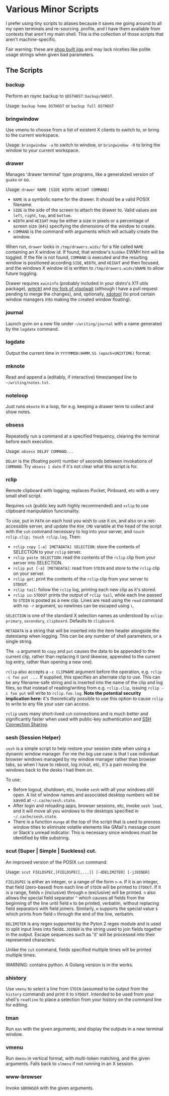 # Various Minor Scripts

I prefer using tiny scripts to aliases because it saves me going around to all my open terminals and re-sourcing .profile, and I have them available from contexts that aren't my main shell. This is the collection of those scripts that aren't machine-specific.

Fair warning: these are [shop built jigs](http://robnapier.net/go-is-a-shop-built-jig) and may lack niceties like polite usage strings when given bad parameters. 

## The Scripts

### backup

Perform an rsync backup to `$DSTHOST:backup/$HOST`.

Usage: `backup home DSTHOST` or `backup full DSTHOST`

### bringwindow

Use vmenu to choose from a list of existent X clients to switch to, or bring to the current workspace.

Usage: `bringwindow -a` to switch to window, or `bringwindow -R` to bring the window to your current workspace.

### drawer

Manages 'drawer terminal' type programs, like a generalized version of `guake` or so.

Usage: `drawer NAME [SIDE WIDTH HEIGHT COMMAND]`

- `NAME` is a symbolic name for the drawer. It should be a valid POSIX filename.
- `SIDE` is the side of the screen to attach the drawer to. Valid values are `left`, `right`, `top`, and `bottom`.
- `WIDTH` and `HEIGHT` may be either a size in pixels or a percentage of screen size (`84%`) specifying the dimensions of the window to create.
- `COMMAND` is the command with arguments which will actually create the window.

When run, `drawer` looks in `/tmp/drawers.wids/` for a file called `NAME` containing an X window id. If found, that window's `hidden` EWMH hint will be toggled. If the file is not found, `COMMAND` is executed and the resulting window is positioned according `SIDE`, `WIDTH`, and `HEIGHT` and then focused, and the windows X window id is written to `/tmp/drawers.wids/$NAME` to allow future toggling.

Drawer requires `xwininfo` (probably included in your distro's X11 utils package), [wmctrl](http://tomas.styblo.name/wmctrl/) and [my fork of xtoolwait](https://github.com/lharding/xtoolwait) (although I have a pull request pending to merge the changes), and, optionally, [xdotool](http://www.semicomplete.com/projects/xdotool/) (to prod certain window managers into making the created window floating).

### journal

Launch gvim on a new file under `~/writing/journal` with a name generated by the `logdate` command.

### logdate

Output the current time in `YYYYMMDD:HHMM.SS (epoch+UNIXTIME)` format.

### mknote

Read and append a (editably, if interactive) timestamped line to `~/writing/notes.txt`.

### noteloop

Just runs `mknote` in a loop, for e.g. keeping a drawer term to collect and show notes.

### obsess

Repeatedly run a command at a specified frequency, clearing the terminal before each execution. 

Usage: `obsess DELAY COMMAND...`

`DELAY` is the (floating point) number of seconds between invokations of `COMMAND`. Try `obsess 1 date` if it's not clear what this script is for.

### rclip

Remote clipboard with logging; replaces Pocket, Pinboard, etc with a very small shell script.

Requires `ssh` (public key auth highly recommended) and `xclip` to use clipboard manipulation funcionality.

To use, put in `PATH` on each host you wish to use it on, and also on a net-accessible server, and update the `RSH_CMD` variable at the head of the script with the `ssh` command necessary to log into your server, and `touch rclip.clip; touch rclip.log`. Then:

- `rclip copy [-a] [METADATA] SELECTION`: store the contents of SELECTION to your `rclip` server.
- `rclip paste SELECTION`: read the contents of the `rclip` clip from your server into SELECTION.
- `rclip put [-a] [METADATA]`: read from `STDIN` and store to the `rclip` clip on your server.
- `rclip get`: print the contents of the  `rclip` clip from your server to `STDOUT`.
- `rclip tail`: follow the `rclip` log, printing each new clip as it's stored.
- `rclip io`: `STDOUT` prints the output of `rclip tail`, while each line passed to `STDIN` is posted as a new clip. Lines are read using the `read` command with no `-r` argument, so newlines can be escaped using `\`.

`SELECTION` is one of the standard X selection names as understood by `xclip`: `primary`, `secondary`, `clipboard`. Defaults to `clipboard`.

`METADATA` is a string that will be inserted into the item header alongside the datestamp when logging. This can be any number of shell parameters, or a single string.

The `-a` argument to `copy` and `put` causes the data to be appended to the current clip, rather than replacing it (and likewise, appended to the current log entry, rather than opening a new one).

`rclip` also accepts a `-c CLIPNAME` argument before the operation, e.g. `rclip -c foo put ...`. If supplied, this specifies an alternate clip to use. This can be any filename-safe string and is inserted into the name of the clip and log files, so that instead of reading/writing from e.g. `rclip.clip`, issuing `rclip -c foo put` will write to `rclip.foo.log`. **Note the potential security implication here:** it's theoretically possible to use this option to cause `rclip` to write to any file your user can access.

`rclip` uses many short-lived `ssh` connections and is much better and significantly faster when used with public-key authentication and [SSH Connection Sharing](https://puppetlabs.com/blog/speed-up-ssh-by-reusing-connections).

### sesh (Session Helper)

`sesh` is a simple script to help restore your session state when using a dynamic window manager. For me the big use case is that I use individual browser windows managed by my window manager rather than browser tabs, so when I have to reboot, log in/out, etc, it's a pain moving the windows back to the desks I had them on.

To use:

- Before logout, shutdown, etc, invoke `sesh` with all your windows still open. A list of window names and associated desktop numbers will be saved at `~/.cache/sesh.state`.
- After login and reloading apps, browser sessions, etc, invoke `sesh load`, and it will move all you windows to the desktops specified in `~/.cache/sesh.state`.
- There is a function `munge` at the top of the script that is used to process window titles to eliminate volatile elements like GMail's message count or Slack's unread indicator. This is necessary since windows must be identified by title substring.

### scut (Super | Simple | Suckless) cut.

An improved version of the POSIX `cut` command.

Usage: `scut FIELDSPEC,[FIELDSPEC[,...]] [-dDELIMITER] [-jJOINER]`

`FIELDSPEC` is either an integer, or a range of the form `n-m`. If it is an integer, that field (zero-based) from each line of `STDIN` will be printed to `STDOUT`. If it is a range, fields `n` (inclusive) through `m` (exclusive) will be printed. `n` also allows the special field separator `^` which causes all fields from the beginning of the line until field `m` to be printed, verbatim, without replacing field separators with field joiners. Similarly, `m` supports the special value `$` which prints from field `n` through the end of the line, verbatim.

`DELIMITER` is any regex supported by the Pyton 2 regex module and is used to split input lines into fields.
`JOINER` is the string used to join fields together in the output. Escape sequences such as '\t' will be processed into their represented characters.

Unlike the `cut` command, fields specified multiple times will be printed multiple times.

WARNING: contains python. A Golang version is in the works.

### shistory

Use `vmenu` to select a line from `STDIN` (assumed to be output from the `history` command) and print it to `STDOUT`. Intended to be used from your shell's `readline` to place a selection from your history on the command line for editing.

### tman

Run `man` with the given arguments, and display the outputs in a new terminal window.

### vmenu

Run `dmenu` in vertical format, with multi-token matching, and the given arguments. Falls back to `slmenu` if not running in an X session.

### www-browser

Invoke `$BROWSER` with the given arguments.
